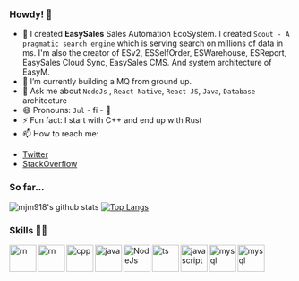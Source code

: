 ### Howdy! 👋

<!--
**mjm918/mjm918** is a ✨ _special_ ✨ repository because its `README.md` (this file) appears on your GitHub profile.

Here are some ideas to get you started:

- 🔭 I’m currently working on ...
- 🌱 I’m currently learning ...
- 👯 I’m looking to collaborate on ...
- 🤔 I’m looking for help with ...
- 💬 Ask me about ...
- 📫 How to reach me: ...
- 😄 Pronouns: ...
- ⚡ Fun fact: ...
-->
- 🔭 I created **EasySales** Sales Automation EcoSystem. I created `Scout - A pragmatic search engine` which is serving search on millions of data in ms. I'm also the creator of ESv2, ESSelfOrder, ESWarehouse, ESReport, EasySales Cloud Sync, EasySales CMS. And system architecture of EasyM.
- 🌱 I’m currently building a MQ from ground up. 
- 💬 Ask me about `NodeJs` , `React Native`, `React JS`, `Java`, `Database` architecture 
- 😄 Pronouns: `Jul` - fi - 🚗
- ⚡ Fun fact: I start with C++ and end up with Rust
- 📫 How to reach me: 
* [Twitter](https://twitter.com/OrphanPid)
* [StackOverflow](https://stackoverflow.com/story/julfikar)



### So far... 

![mjm918's github stats](https://github-readme-stats.vercel.app/api?username=mjm918&count_private=true&show_icons=true&theme=vue) [![Top Langs](https://github-readme-stats.vercel.app/api/top-langs/?username=mjm918&layout=compact&theme=vue)](https://github.com/mjm918/)

### Skills 👨‍💻

<img align="left" alt="rn" width="48px" src="https://www.rust-lang.org/logos/rust-logo-32x32.png"/>
<img align="left" alt="rn" width="48px" src="https://img.icons8.com/color/48/000000/react-native.png"/>
<img align="left" alt="cpp" width="48px" src="https://img.icons8.com/color/48/000000/c-plus-plus-logo.png"/>
<img align="left" alt="java" width="48px" src="https://img.icons8.com/color/48/000000/java-coffee-cup-logo--v1.png"/>
<img align="left" alt="NodeJs" width="48px" src="https://img.icons8.com/color/96/000000/nodejs.png" />
<img align="left" alt="ts" width="48px" src="https://img.icons8.com/color/48/000000/typescript.png"/>
<img align="left" alt="javascript" width="48px" src="https://img.icons8.com/color/48/000000/javascript--v1.png"/>
<img align="left" alt="mysql" width="48px" src="https://img.icons8.com/color/48/000000/mysql-logo.png"/>
<img align="left" alt="mysql" width="48px" src="https://img.icons8.com/color/48/000000/microsoft-sql-server.png"/>

